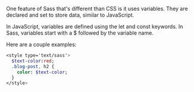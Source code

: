 One feature of Sass that's different than CSS is it uses variables. They are declared and set to store data, similar to JavaScript.

In JavaScript, variables are defined using the let and const keywords. In Sass, variables start with a $ followed by the variable name.

Here are a couple examples:

```sass
<style type='text/sass'>
  $text-color:red;
  .blog-post, h2 {
    color: $text-color;
  }
</style>
```
